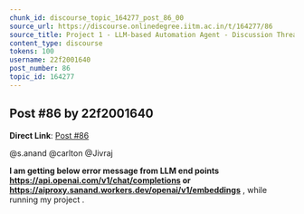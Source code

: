 ```yaml
---
chunk_id: discourse_topic_164277_post_86_00
source_url: https://discourse.onlinedegree.iitm.ac.in/t/164277/86
source_title: Project 1 - LLM-based Automation Agent - Discussion Thread [TDS Jan 2025]
content_type: discourse
tokens: 100
username: 22f2001640
post_number: 86
topic_id: 164277
---
```


## Post #86 by 22f2001640

**Direct Link**: [Post #86](https://discourse.onlinedegree.iitm.ac.in/t/164277/86)

@s.anand @carlton @Jivraj

**I am getting below error message from LLM end points https://api.openai.com/v1/chat/completions or https://aiproxy.sanand.workers.dev/openai/v1/embeddings** , while running my project .
